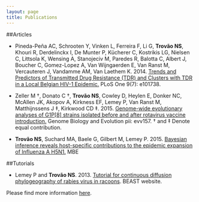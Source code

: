 ```yaml
---
layout: page
title: Publications
---
```


##Articles

* Pineda-Peña AC, Schrooten Y, Vinken L, Ferreira F, Li G, <b>Trovão NS</b>, Khouri R, Derdelinckx I, De Munter P, Kücherer C, Kostrikis LG, Nielsen C, Littsola K, Wensing A, Stanojeciv M, Paredes R, Balotta C, Albert J, Boucher C, Gomez-Lopez A, Van Wijngaerden E, Van Ranst M, Vercauteren J, Vandamme AM, Van Laethem K. 2014. [Trends and Predictors of Transmitted Drug Resistance (TDR) and Clusters with TDR in a Local Belgian HIV-1 Epidemic.](http://journals.plos.org/plosone/article?id=10.1371/journal.pone.0101738) PLoS One 9(7): e101738.

* Zeller M †, Donato C †, <b>Trovão NS</b>, Cowley D, Heylen E, Donker NC, McAllen JK, Akopov A, Kirkness EF, Lemey P, Van Ranst M, Matthijnssens J ‡, Kirkwood CD ‡. 2015. [Genome-wide evolutionary analyses of G1P[8] strains isolated before and after rotavirus vaccine introduction.](http://gbe.oxfordjournals.org/content/early/2015/08/08/gbe.evv157) Genome Biology and  Evolution pii: evv157. † and ‡ Denote equal contribution.

* <b>Trovão NS</b>, Suchard MA, Baele G, Gilbert M, Lemey P. 2015. [Bayesian inference reveals host-specific contributions to the epidemic expansion of Influenza A H5N1.](http://mbe.oxfordjournals.org/content/early/2015/09/03/molbev.msv185.short?rss=1) MBE

##Tutorials

* Lemey P and <b>Trovão NS</b>. 2013. [Tutorial for continuous diffusion phylogeography of rabies virus in racoons](https://code.google.com/p/beast-mcmc/downloads/detail?name=Continuous_Phylogeography_1.7.5.zip&can=2&q=). BEAST website. 

Please find more information [here](https://scholar.google.be/citations?user=Q8Si6_cAAAAJ&hl=en).
